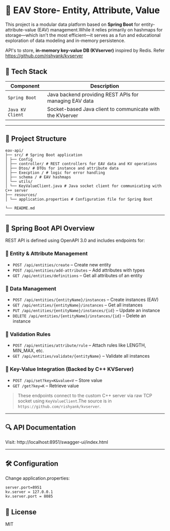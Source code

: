 # 🧠 EAV Store- Entity, Attribute, Value 

This project is a modular data platform based on **Spring Boot** for entity-attribute-value (EAV) management.While it relies primarily on hashmaps for storage—which isn't the most efficient—it serves as a fun and educational exploration of data modeling and in-memory persistence.

API's to store, **in-memory key-value DB (KVserver)** inspired by Redis. Refer https://github.com/rishyank/kvserver

## 🔧 Tech Stack

| Component | Description |
|----------|-------------|
| `Spring Boot` | Java backend providing REST APIs for managing EAV data |
| `Java KV Client` | Socket-based Java client to communicate with the KVserver |




---

## 📂 Project Structure
 ```
eav-api/
├── src/ # Spring Boot application
│ ├── Config
│ ├── controller/ # REST controllers for EAV data and KV operations
│ ├── Dtos/ # DTOs for instance and attribute data
│ ├── Execption / # logic for error handling
│ ├── schema / # EAV hashmaps
│ └── utils/
│ └── KeyValueClient.java # Java socket client for communicating with C++ server
├── resources/
│ └── application.properties # Configuration file for Spring Boot

└── README.md
 ```

 ---

## 🔌 Spring Boot API Overview

REST API is defined using OpenAPI 3.0 and includes endpoints for:

### 🔸 Entity & Attribute Management

- `POST /api/entities/create` – Create new entity
- `POST /api/entities/add-attributes` – Add attributes with types
- `GET /api/entities/definitions` – Get all attributes of an entity

### 🔸 Data Management

- `POST /api/entities/{entityName}/instances` – Create instances (EAV)
- `GET /api/entities/{entityName}/instances` – Get all instances
- `PUT /api/entities/{entityName}/instances/{id}` – Update an instance
- `DELETE /api/entities/{entityName}/instances/{id}` – Delete an instance

### 🔸 Validation Rules

- `POST /api/entities/attribute/rule` – Attach rules like LENGTH, MIN_MAX, etc.
- `GET /api/entities/validate/{entityName}` – Validate all instances

### 🔸 Key-Value Integration (Backed by C++ KVServer)

- `POST /api/set?key=K&value=V` – Store value
- `GET /get?key=K` – Retrieve value

> These endpoints connect to the custom C++ server via raw TCP socket using `KeyValueClient`.The source is in `https://github.com/rishyank/kvserver`.

---

## 🔍 API Documentation
Visit: http://localhost:8951/swagger-ui/index.html

---
## 🛠 Configuration
Change application.properties:

```
server.port=8951
kv.server = 127.0.0.1
kv.server.port = 8085
```

##  📜 License
MIT
